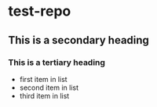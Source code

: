 test-repo
=========
## This is a secondary heading
### This is a tertiary heading
* first item in list
* second item in list
* third item in list

